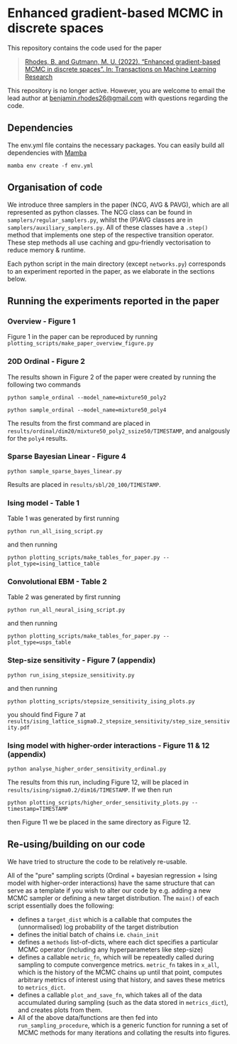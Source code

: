 # Enhanced gradient-based MCMC in discrete spaces
This repository contains the code used for the paper

> [Rhodes, B. and Gutmann, M. U. (2022). “Enhanced gradient-based MCMC in discrete spaces”. In: Transactions on Machine Learning Research](https://openreview.net/forum?id=j2Mid5hFUJ)

This repository is no longer active. However, you are welcome to email the lead author at benjamin.rhodes26@gmail.com with questions regarding the code.

## Dependencies
The env.yml file contains the necessary packages. You can easily build all dependencies with [Mamba](https://mamba.readthedocs.io/en/latest/installation.html)

`mamba env create -f env.yml`

## Organisation of code

We introduce three samplers in the paper (NCG, AVG & PAVG), which are all represented as python classes. The NCG class can be found in `samplers/regular_samplers.py`, whilst the (P)AVG classes are in `samplers/auxiliary_samplers.py`. All of these classes have a `.step()` method that implements one step of the respective transition operator. These step methods all use caching and gpu-friendly vectorisation to reduce memory & runtime.

Each python script in the main directory (except `networks.py`) corresponds to an experiment reported in the paper, as we elaborate in the sections below.

## Running the experiments reported in the paper

### Overview - Figure 1
Figure 1 in the paper can be reproduced by running `plotting_scripts/make_paper_overview_figure.py`

### 20D Ordinal - Figure 2
The results shown in Figure 2 of the paper were created by running the following two commands

`python sample_ordinal --model_name=mixture50_poly2`

`python sample_ordinal --model_name=mixture50_poly4`

The results from the first command are placed in `results/ordinal/dim20/mixture50_poly2_ssize50/TIMESTAMP`, and analgously for the `poly4` results.

### Sparse Bayesian Linear - Figure 4

`python sample_sparse_bayes_linear.py`

Results are placed in `results/sbl/20_100/TIMESTAMP`.

### Ising model - Table 1

Table 1 was generated by first running

`python run_all_ising_script.py`

and then running

`python plotting_scripts/make_tables_for_paper.py --plot_type=ising_lattice_table`

### Convolutional EBM - Table 2

Table 2 was generated by first running

`python run_all_neural_ising_script.py`

and then running

`python plotting_scripts/make_tables_for_paper.py --plot_type=usps_table`

### Step-size sensitivity - Figure 7 (appendix)

`python run_ising_stepsize_sensitivity.py`

and then running

`python plotting_scripts/stepsize_sensitivity_ising_plots.py`

you should find Figure 7 at `results/ising_lattice_sigma0.2_stepsize_sensitivity/step_size_sensitivity.pdf`

### Ising model with higher-order interactions - Figure 11 & 12 (appendix)

`python analyse_higher_order_sensitivity_ordinal.py`

The results from this run, including Figure 12, will be placed in `results/ising/sigma0.2/dim16/TIMESTAMP`. If we then run

`python plotting_scripts/higher_order_sensitivity_plots.py --timestamp=TIMESTAMP`

then Figure 11 we be placed in the same directory as Figure 12.

## Re-using/building on our code

We have tried to structure the code to be relatively re-usable.

All of the "pure" sampling scripts (Ordinal + bayesian regression + Ising model with higher-order interactions) have the same structure that can serve as a template if you wish to alter our code by e.g. adding a new MCMC sampler or defining a new target distribution. The `main()` of each script essentially does the following:

* defines  a `target_dist` which is a callable that computes the (unnormalised) log probability of the target distribution
* defines the initial batch of chains i.e. `chain_init`
* defines a `methods` list-of-dicts, where each dict specifies a particular MCMC operator (including any hyperparameters like step-size)
* defines a callable `metric_fn`, which will be repeatedly called during sampling to compute convergence metrics. `metric_fn` takes in `x_all`, which is the history of the MCMC chains up until that point, computes arbitrary metrics of interest using that history, and saves these metrics to `metrics_dict`.
* defines a callable `plot_and_save_fn`, which takes all of the data accumulated during sampling (such as the data stored in `metrics_dict`), and creates plots from them.
* All of the above data/functions are then fed into `run_sampling_procedure`, which is a generic function for running a set of MCMC methods for many iterations and collating the results into figures.
